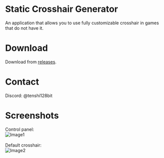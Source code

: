 # Static Crosshair Generator
An application that allows you to use fully customizable crosshair in games that do not have it.

# Download
Download from [releases](https://github.com/elefelen/Static-Crosshair-Generator/releases).

# Contact
Discord: @tenshi128bit

# Screenshots
Control panel:<br> ![Image1](https://github.com/elefelen/Static-Crosshair-Generator/blob/main/screenshots/1.png)<br><br>
Default crosshair:<br> ![Image2](https://github.com/elefelen/Static-Crosshair-Generator/blob/main/screenshots/2.png)
